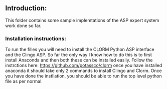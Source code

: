 ## Introduction:
This folder contains some sample implemtations of the ASP expert system work done so far. 

### Installation instructions:
To run the filles you will need to install the CLORM Python ASP interface and the Clingo ASP. So far the only way I know how to do this is to first install Anaconda and then both these can be installed easily. Follow the instrctions here: https://github.com/potassco/clorm once you have installed anaconda it should take only 2 commands to install Clingo and Clorm. Once you have done the instllation, you should be able to run the top level python file as per normal.
